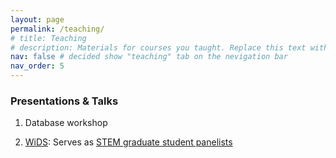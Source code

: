 ```yaml
---
layout: page
permalink: /teaching/
# title: Teaching
# description: Materials for courses you taught. Replace this text with your description.
nav: false # decided show "teaching" tab on the nevigation bar
nav_order: 5
---
```


### **Presentations & Talks** ###

1. Database workshop

2. [WiDS](https://sites.google.com/ucr.edu/widsriverside/home?authuser=0): 
    Serves as [STEM graduate student panelists](https://sites.google.com/ucr.edu/widsriverside/speakers?authuser=0#h.73dzqjljtdh0)


<!-- For now, this page is assumed to be a static description of your courses. You can convert it to a collection similar to `_projects/` so that you can have a dedicated page for each course.

Organize your courses by years, topics, or universities, however you like! -->
